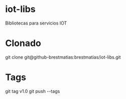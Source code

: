 # iot-libs
Bibliotecas para servicios IOT

# Clonado
git clone git@github-brestmatias:brestmatias/iot-libs.git 

# Tags
git tag v1.0
git push --tags